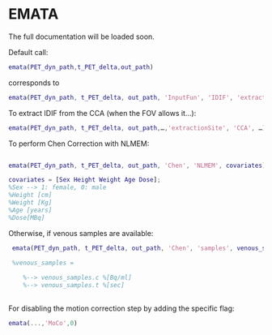 # EMATA

The full documentation will be loaded soon.


Default call: 
```matlab
emata(PET_dyn_path,t_PET_delta,out_path) 
```

corresponds to

```matlab
emata(PET_dyn_path, t_PET_delta, out_path, 'InputFun', 'IDIF', 'extractionSite', 'ICA', 'Feng', 1, 'Patlak', 1)
```

To extract IDIF from the CCA (when the FOV allows it…):  

```matlab
emata(PET_dyn_path, t_PET_delta, out_path,…,'extractionSite', 'CCA', …)
```

To perform Chen Correction with NLMEM: 

```matlab

emata(PET_dyn_path, t_PET_delta, out_path, 'Chen', 'NLMEM', covariates)

covariates = [Sex Height Weight Age Dose];    
%Sex --> 1: female, 0: male    
%Height [cm]   
%Weight [Kg]    
%Age [years]   
%Dose[MBq]

```

Otherwise, if venous samples are available:
```matlab
 emata(PET_dyn_path, t_PET_delta, out_path, 'Chen', 'samples', venous_samples)

 %venous_samples =    
	
	%--> venous_samples.c %[Bq/ml]    
	%--> venous_samples.t %[sec]
  
```

For disabling the motion correction step by adding the specific flag:
```matlab
emata(...,'MoCo',0)
```



